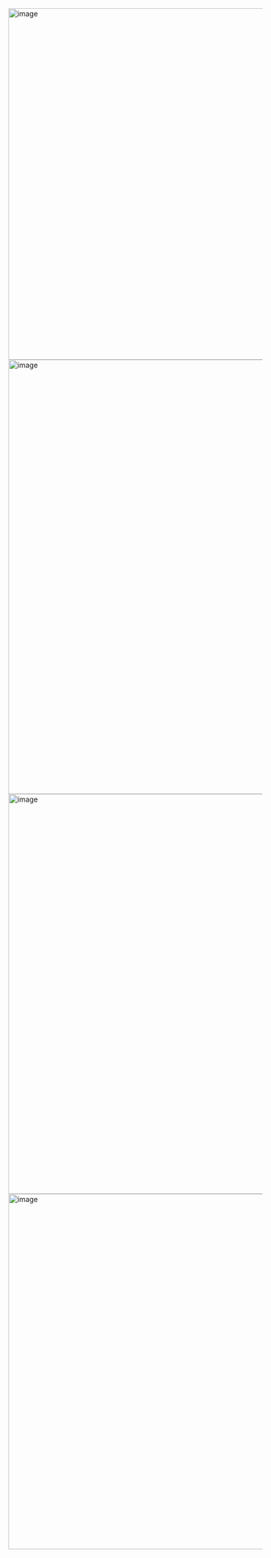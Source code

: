 <img width="2526" height="695" alt="image" src="https://github.com/user-attachments/assets/ea3a2ba8-d844-4c97-92a5-98c0c35808c3" />
<img width="2555" height="859" alt="image" src="https://github.com/user-attachments/assets/683460c9-ea3a-4231-b265-0e6ab2aeb39b" />
<img width="2541" height="791" alt="image" src="https://github.com/user-attachments/assets/bb87de1a-00b4-4440-b562-77acf0d52ab2" />
<img width="2575" height="703" alt="image" src="https://github.com/user-attachments/assets/5a08be7f-0bd9-4466-9a75-81bf2815293e" />

